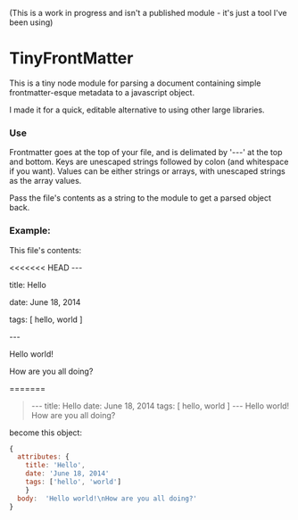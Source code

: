 (This is a work in progress and isn't a published module - it's just a tool I've been using)

# TinyFrontMatter

This is a tiny node module for parsing a document containing simple frontmatter-esque metadata to a javascript object.

I made it for a quick, editable alternative to using other large libraries.

### Use

Frontmatter goes at the top of your file, and is delimated by '---' at the top and bottom. Keys are unescaped strings followed by colon (and whitespace if you want). Values can be either strings or arrays, with unescaped strings as the array values.

Pass the file's contents as a string to the module to get a parsed object back.


### Example:

This file's contents:

<<<<<<< HEAD
\-\-\-

title: Hello

date: June 18, 2014

tags: \[ hello, world \]

\-\-\-

Hello world!

How are you all doing?

=======
>\-\-\-
>title: Hello
>date: June 18, 2014
>tags: \[ hello, world ]
>\-\-\-
>Hello world!
>How are you all doing?

become this object:

```js
{
  attributes: {
    title: 'Hello',
    date: 'June 18, 2014'
    tags: ['hello', 'world']
    }
  body:  'Hello world!\nHow are you all doing?'
}
```
